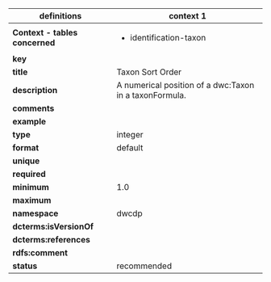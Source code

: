 | definitions | context 1 |
|-|-|
| **Context - tables concerned** | <ul><li>identification-taxon</li></ul> |
| **key** |  |
| **title** | Taxon Sort Order |
| **description** | A numerical position of a dwc:Taxon in a taxonFormula. |
| **comments** |  |
| **example** |  |
| **type** | integer |
| **format** | default |
| **unique** |  |
| **required** |  |
| **minimum** | 1.0 |
| **maximum** |  |
| **namespace** | dwcdp |
| **dcterms:isVersionOf** |  |
| **dcterms:references** |  |
| **rdfs:comment** |  |
| **status** | recommended |
